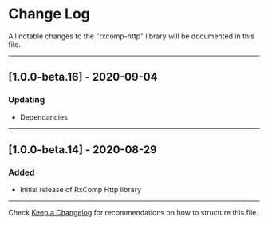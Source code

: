 # Change Log
All notable changes to the "rxcomp-http" library will be documented in this file.

---

## [1.0.0-beta.16] - 2020-09-04
### Updating
- Dependancies

---

## [1.0.0-beta.14] - 2020-08-29
### Added
- Initial release of RxComp Http library

---

Check [Keep a Changelog](http://keepachangelog.com/) for recommendations on how to structure this file.
